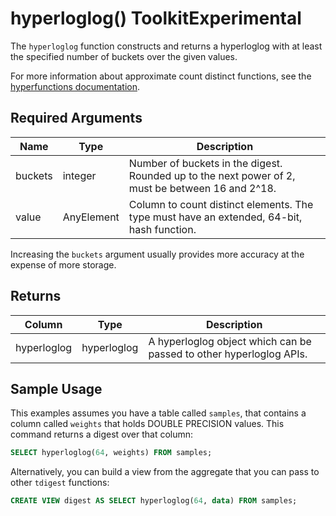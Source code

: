 # hyperloglog()  <tag type="toolkit">Toolkit</tag><tag type="experimental">Experimental</tag>
The `hyperloglog` function constructs and returns a hyperloglog with at least
the specified number of buckets over the given values.

For more information about approximate count distinct functions, see the
[hyperfunctions documentation][hyperfunctions-approx-count-distincts].

## Required Arguments

|Name|Type|Description|
|-|-|-|
|buckets|integer|Number of buckets in the digest. Rounded up to the next power of 2, must be between 16 and 2^18.|
|value|AnyElement| Column to count distinct elements. The type must have an extended, 64-bit, hash function.|

Increasing the `buckets` argument usually provides more accuracy at the expense
of more storage.

## Returns

|Column|Type|Description|
|-|-|-|
|hyperloglog|hyperloglog|A hyperloglog object which can be passed to other hyperloglog APIs.|

<!---Any special notes about the returns-->

## Sample Usage
This examples assumes you have a table called `samples`, that contains a column
called `weights` that holds DOUBLE PRECISION values. This command returns a
digest over that column:

``` sql
SELECT hyperloglog(64, weights) FROM samples;
```

Alternatively, you can build a view from the aggregate that you can pass to
other `tdigest` functions:

``` sql
CREATE VIEW digest AS SELECT hyperloglog(64, data) FROM samples;
```


[hyperfunctions-approx-count-distincts]: timescaledb/:currentVersion:/how-to-guides/hyperfunctions/approx-count-distincts/
